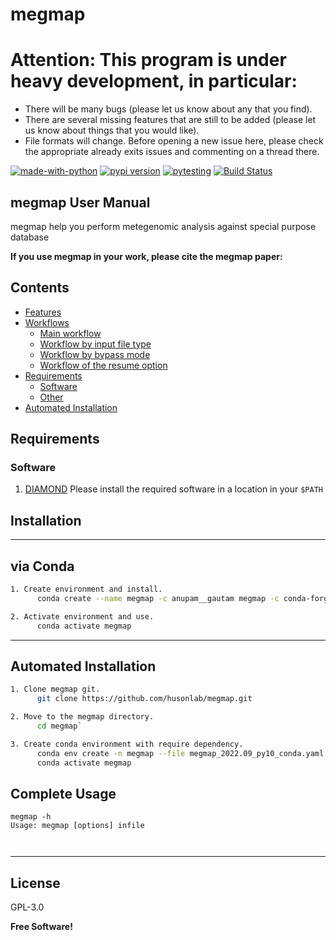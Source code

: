 # megmap 

# Attention: This program is under heavy development, in particular: 
* There will be many bugs (please let us know about any that you find).
* There are several missing features that are still to be added (please let us know about things that you would like). 
* File formats will change.
Before opening a new issue here, please check the appropriate already exits issues and commenting on a thread there.

[![made-with-python](https://img.shields.io/badge/Made%20with-Python-1f425f.svg)](https://www.python.org/)
  [![pypi version](https://img.shields.io/pypi/v/megmap.svg)](https://pypi.python.org/pypi/megmap)  [![pytesting](https://github.com/AnupamGautam/megmap/actions/workflows/megmaptesting.yml/badge.svg)](https://github.com/AnupamGautam/megmap/actions/runs/875092459) [![Build Status](https://travis-ci.org/joemccann/megmap.svg?branch=master)](https://travis-ci.org/joemccann/megmap)
## megmap User Manual

megmap help you perform metegenomic analysis against special purpose database

**If you use megmap in your work, please cite the megmap paper:**

## Contents ##

* [Features](#features)
* [Workflows](#workflows)
    * [Main workflow](#main-workflow)
    * [Workflow by input file type](#workflow-by-input-file-type)
    * [Workflow by bypass mode](#workflow-by-bypass-mode)
    * [Workflow of the resume option](#workflow-of-the-resume-option)
* [Requirements](#requirements)
    * [Software](#software)
    * [Other](#other)
* [Automated Installation](#Automated-installation)

## Requirements ##

### Software ###

1. [DIAMOND](https://github.com/weizhongli/cdhit)
Please install the required software in a location in your `$PATH`

## Installation

----
## via Conda ##
```sh
1. Create environment and install.
      conda create --name megmap -c anupam__gautam megmap -c conda-forge -c anaconda -c etetoolkit -c bioconda -c defaults megmap

2. Activate environment and use.
      conda activate megmap

```

----
## Automated Installation ## 
```sh
1. Clone megmap git.
      git clone https://github.com/husonlab/megmap.git

2. Move to the megmap directory.
      cd megmap`

3. Create conda environment with require dependency. 
      conda env create -n megmap --file megmap_2022.09_py10_conda.yaml
      conda activate megmap
```

## Complete Usage ##

```
megmap -h
Usage: megmap [options] infile



```

----



## License

GPL-3.0

**Free Software!**

[//]: # (These are reference links used in the body of this note and get stripped out when the markdown processor does its job. There is no need to format nicely because it shouldn't be seen. Thanks SO - http://stackoverflow.com/questions/4823468/store-comments-in-markdown-syntax)

   [dill]: <https://github.com/joemccann/dillinger>
   [git-repo-url]: <https://github.com/joemccann/dillinger.git>
   [john gruber]: <http://daringfireball.net>
   [df1]: <http://daringfireball.net/projects/markdown/>
   [markdown-it]: <https://github.com/markdown-it/markdown-it>
   [Ace Editor]: <http://ace.ajax.org>
   [node.js]: <http://nodejs.org>
   [Twitter Bootstrap]: <http://twitter.github.com/bootstrap/>
   [jQuery]: <http://jquery.com>
   [@tjholowaychuk]: <http://twitter.com/tjholowaychuk>
   [express]: <http://expressjs.com>
   [AngularJS]: <http://angularjs.org>
   [Gulp]: <http://gulpjs.com>

   [PlDb]: <https://github.com/joemccann/dillinger/tree/master/plugins/dropbox/README.md>
   [PlGh]: <https://github.com/joemccann/dillinger/tree/master/plugins/github/README.md>
   [PlGd]: <https://github.com/joemccann/dillinger/tree/master/plugins/googledrive/README.md>
   [PlOd]: <https://github.com/joemccann/dillinger/tree/master/plugins/onedrive/README.md>
   [PlMe]: <https://github.com/joemccann/dillinger/tree/master/plugins/medium/README.md>
   [PlGa]: <https://github.com/RahulHP/dillinger/blob/master/plugins/googleanalytics/README.md>

